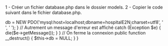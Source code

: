 1 - Créer un fichier database.php dans le dossier models.
2 - Copier le code suivant dans le fichier database.php.

<?php

// On crée un moèle database parent
class database {

    protected $db;

    public function __construct() {
        try {
            // On initialise la base de données hospitalE2NS
            $this->db = NEW PDO('mysql:host=localhost;dbname=hospitalE2N;charset=utf8', ' ', ' ');
        }
// Autrement un message d'erreur est affiché
        catch (Exception $e) {
            die($e->getMessage());
        }
    }

// On ferme la connexion
    public function __destruct() {
        $this->db = NULL;
    }

}


